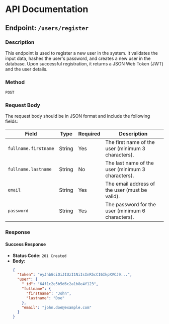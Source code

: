 # API Documentation

## Endpoint: `/users/register`

### Description

This endpoint is used to register a new user in the system. It validates the input data, hashes the user's password, and creates a new user in the database. Upon successful registration, it returns a JSON Web Token (JWT) and the user details.

### Method

`POST`

### Request Body

The request body should be in JSON format and include the following fields:

| Field                | Type   | Required | Description                                        |
| -------------------- | ------ | -------- | -------------------------------------------------- |
| `fullname.firstname` | String | Yes      | The first name of the user (minimum 3 characters). |
| `fullname.lastname`  | String | No       | The last name of the user (minimum 3 characters).  |
| `email`              | String | Yes      | The email address of the user (must be valid).     |
| `password`           | String | Yes      | The password for the user (minimum 6 characters).  |

### Response

#### Success Response

- **Status Code:** `201 Created`
- **Body:**
  ```json
  {
    "token": "eyJhbGciOiJIUzI1NiIsInR5cCI6IkpXVCJ9...",
    "user": {
      "_id": "64f1c2e5b5d6c2a1b8e4f123",
      "fullname": {
        "firstname": "John",
        "lastname": "Doe"
      },
      "email": "john.doe@example.com"
    }
  }
  ```
